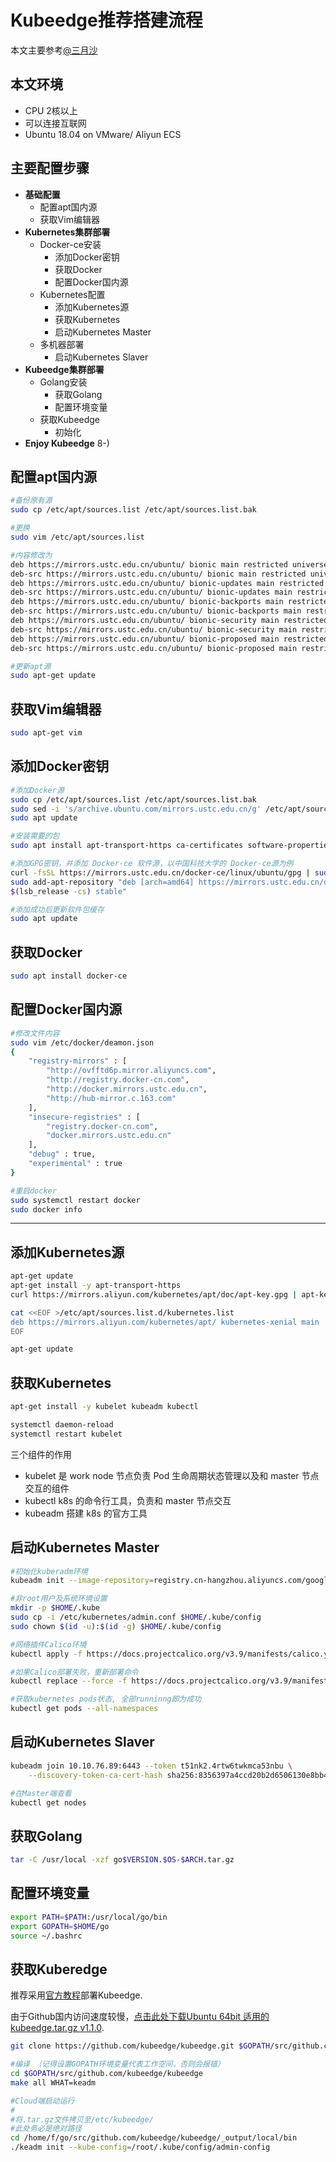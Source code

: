 # Kubeedge推荐搭建流程

本文主要参考[@三月沙](https://sanyuesha.com/2019/05/17/kubernetes-tutorial-for-beginner/)

## 本文环境

- CPU 2核以上
- 可以连接互联网
- Ubuntu 18.04 on VMware/ Aliyun ECS

## 主要配置步骤

+ __基础配置__
	- 配置apt国内源
	- 获取Vim编辑器
+ __Kubernetes集群部署__
	- Docker-ce安装
		* 添加Docker密钥
		* 获取Docker
		* 配置Docker国内源
	- Kubernetes配置
		* 添加Kubernetes源
		* 获取Kubernetes
		* 启动Kubernetes Master
	- 多机器部署
		* 启动Kubernetes Slaver
+ __Kubeedge集群部署__
	- Golang安装
		* 获取Golang
		* 配置环境变量
	- 获取Kubeedge
		* 初始化
+ __Enjoy Kubeedge__ 8-)

## 配置apt国内源

``` sh
#备份原有源
sudo cp /etc/apt/sources.list /etc/apt/sources.list.bak

#更换
sudo vim /etc/apt/sources.list

#内容修改为
deb https://mirrors.ustc.edu.cn/ubuntu/ bionic main restricted universe multiverse
deb-src https://mirrors.ustc.edu.cn/ubuntu/ bionic main restricted universe multiverse
deb https://mirrors.ustc.edu.cn/ubuntu/ bionic-updates main restricted universe multiverse
deb-src https://mirrors.ustc.edu.cn/ubuntu/ bionic-updates main restricted universe multiverse
deb https://mirrors.ustc.edu.cn/ubuntu/ bionic-backports main restricted universe multiverse
deb-src https://mirrors.ustc.edu.cn/ubuntu/ bionic-backports main restricted universe multiverse
deb https://mirrors.ustc.edu.cn/ubuntu/ bionic-security main restricted universe multiverse
deb-src https://mirrors.ustc.edu.cn/ubuntu/ bionic-security main restricted universe multiverse
deb https://mirrors.ustc.edu.cn/ubuntu/ bionic-proposed main restricted universe multiverse
deb-src https://mirrors.ustc.edu.cn/ubuntu/ bionic-proposed main restricted universe multiverse

#更新apt源
sudo apt-get update
```

## 获取Vim编辑器

``` sh
sudo apt-get vim
```

## 添加Docker密钥

``` sh
#添加Docker源
sudo cp /etc/apt/sources.list /etc/apt/sources.list.bak
sudo sed -i 's/archive.ubuntu.com/mirrors.ustc.edu.cn/g' /etc/apt/sources.list
sudo apt update

#安装需要的包
sudo apt install apt-transport-https ca-certificates software-properties-common curl

#添加GPG密钥，并添加 Docker-ce 软件源，以中国科技大学的 Docker-ce源为例
curl -fsSL https://mirrors.ustc.edu.cn/docker-ce/linux/ubuntu/gpg | sudo apt-key add -
sudo add-apt-repository "deb [arch=amd64] https://mirrors.ustc.edu.cn/docker-ce/linux/ubuntu \
$(lsb_release -cs) stable"

#添加成功后更新软件包缓存
sudo apt update
```

## 获取Docker

```sh
sudo apt install docker-ce
```

## 配置Docker国内源

``` sh
#修改文件内容
sudo vim /etc/docker/deamon.json
{
	"registry-mirrors" : [
        "http://ovfftd6p.mirror.aliyuncs.com",
        "http://registry.docker-cn.com",
        "http://docker.mirrors.ustc.edu.cn",
        "http://hub-mirror.c.163.com"
    ],
    "insecure-registries" : [
        "registry.docker-cn.com",
        "docker.mirrors.ustc.edu.cn"
    ],
    "debug" : true,
    "experimental" : true
}

#重启docker
sudo systemctl restart docker
sudo docker info
```

***

## 添加Kubernetes源

``` sh
apt-get update
apt-get install -y apt-transport-https
curl https://mirrors.aliyun.com/kubernetes/apt/doc/apt-key.gpg | apt-key add - 

cat <<EOF >/etc/apt/sources.list.d/kubernetes.list
deb https://mirrors.aliyun.com/kubernetes/apt/ kubernetes-xenial main
EOF

apt-get update
```

## 获取Kubernetes

``` sh
apt-get install -y kubelet kubeadm kubectl

systemctl daemon-reload
systemctl restart kubelet
```

三个组件的作用
+ kubelet 是 work node 节点负责 Pod 生命周期状态管理以及和 master 节点交互的组件
+ kubectl k8s 的命令行工具，负责和 master 节点交互
+ kubeadm 搭建 k8s 的官方工具

## 启动Kubernetes Master

``` sh
#初始化kuberadm环境
kubeadm init --image-repository=registry.cn-hangzhou.aliyuncs.com/google_containers --pod-network-cidr=192.168.0.0/16

#非root用户及系统环境设置
mkdir -p $HOME/.kube
sudo cp -i /etc/kubernetes/admin.conf $HOME/.kube/config
sudo chown $(id -u):$(id -g) $HOME/.kube/config

#网络插件Calico环境
kubectl apply -f https://docs.projectcalico.org/v3.9/manifests/calico.yaml

#如果Calico部署失败，重新部署命令
kubectl replace --force -f https://docs.projectcalico.org/v3.9/manifests/calico.yaml

#获取kubernetes pods状态, 全部runninng即为成功
kubectl get pods --all-namespaces
```

## 启动Kubernetes Slaver

``` sh
kubeadm join 10.10.76.89:6443 --token t51nk2.4rtw6twkmca53nbu \
    --discovery-token-ca-cert-hash sha256:8356397a4ccd20b2d6506130e8bb4ad13ccc3fe33302296d3c48651601be5bfd
```

``` sh
#在Master端查看
kubectl get nodes
```

## 获取Golang

``` sh
tar -C /usr/local -xzf go$VERSION.$OS-$ARCH.tar.gz
```

## 配置环境变量

``` sh
export PATH=$PATH:/usr/local/go/bin
export GOPATH=$HOME/go
source ~/.bashrc
```

## 获取Kuberedge

推荐采用[官方教程](http://docs.kubeedge.io/en/latest/setup/kubeedge_install_keadm.html#getting-kubeedge-installer)部署Kubeedge.

由于Github国内访问速度较慢，[点击此处下载Ubuntu 64bit 适用的kubeedge.tar.gz v1.1.0](../../file/kubeedge-v1.2.1-linux-amd64.tar.gz).

``` sh
git clone https://github.com/kubeedge/kubeedge.git $GOPATH/src/github.com/kubeedge/kubeedge

#编译 （记得设置GOPATH环境变量代表工作空间，否则会报错）
cd $GOPATH/src/github.com/kubeedge/kubeedge
make all WHAT=keadm

#Cloud端启动运行
#
#将.tar.gz文件拷贝至/etc/kubeedge/
#此处务必是绝对路径
cd /home/f/go/src/github.com/kubeedge/kubeedge/_output/local/bin
./keadm init --kube-config=/root/.kube/config/admin-config
```
